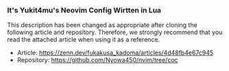 ### It's Yukit4mu's Neovim Config Wirtten in Lua

This description has been changed as appropriate after cloning the following article and repository. Therefore, we strongly recommend that you read the attached article when using it as a reference.  
- Article: https://zenn.dev/fukakusa_kadoma/articles/4d48fb4e67c945
- Repository: https://github.com/Nyowa450/nvim/tree/coc

